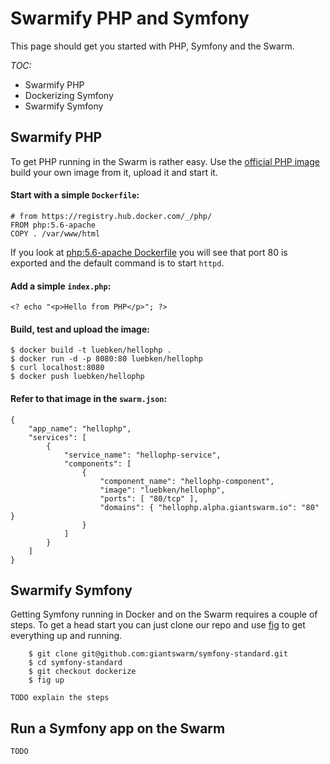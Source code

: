 # Swarmify PHP and Symfony

This page should get you started with PHP, Symfony and the Swarm. 

*TOC:*

* Swarmify PHP
* Dockerizing Symfony
* Swarmify Symfony

## Swarmify PHP 
To get PHP running in the Swarm is rather easy. Use the [official PHP image](https://registry.hub.docker.com/_/php/) build your own image from it, upload it and start it.

#### Start with a simple `Dockerfile`:

	# from https://registry.hub.docker.com/_/php/	
	FROM php:5.6-apache
	COPY . /var/www/html

If you look at [php:5.6-apache Dockerfile](https://github.com/docker-library/php/blob/e19f15271b1cbe9d3e5c9f0c552beca9579f0677/5.6/apache/Dockerfile) you will see that port 80 is exported and the default command is to start `httpd`.


#### Add a simple `index.php`:
	
	<? echo "<p>Hello from PHP</p>"; ?>

#### Build, test and upload the image:
	
	$ docker build -t luebken/hellophp .
	$ docker run -d -p 8080:80 luebken/hellophp
	$ curl localhost:8080
	$ docker push luebken/hellophp
 
#### Refer to that image in the `swarm.json`:

	{
	    "app_name": "hellophp",
	    "services": [
	        {
	            "service_name": "hellophp-service",
	            "components": [
	                {
	                    "component_name": "hellophp-component",
	                    "image": "luebken/hellophp",
						"ports": [ "80/tcp" ],
	                    "domains": { "hellophp.alpha.giantswarm.io": "80" }
	                }
	            ]
	        }
	    ]
	}

## Swarmify Symfony

Getting Symfony running in Docker and on the Swarm requires a couple of steps. To get a head start you can just clone our repo and use [fig](http://www.fig.sh/) to get everything up and running.

```
	$ git clone git@github.com:giantswarm/symfony-standard.git
	$ cd symfony-standard
	$ git checkout dockerize
	$ fig up
```

	TODO explain the steps

## Run a Symfony app on the Swarm
	
	TODO




